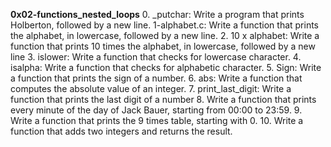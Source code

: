 **0x02-functions_nested_loops**
0. _putchar: Write a program that prints Holberton, followed by a new line.
1-alphabet.c: Write a function that prints the alphabet, in lowercase, followed by a new line.
2. 10 x alphabet: Write a function that prints 10 times the alphabet, in lowercase, followed by a new line
3. islower: Write a function that checks for lowercase character.
4. isalpha: Write a function that checks for alphabetic character.
5. Sign: Write a function that prints the sign of a number.
6. abs: Write a function that computes the absolute value of an integer.
7. print_last_digit: Write a function that prints the last digit of a number
8. Write a function that prints every minute of the day of Jack Bauer, starting from 00:00 to 23:59.
9. Write a function that prints the 9 times table, starting with 0.
10. Write a function that adds two integers and returns the result.